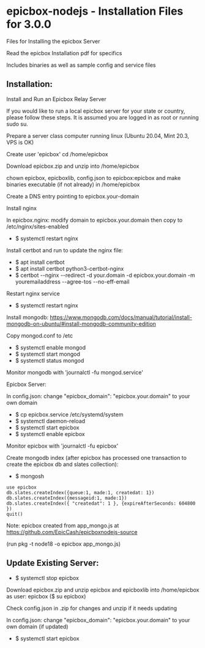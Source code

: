 # epicbox-nodejs - Installation Files for 3.0.0

Files for Installing the epicbox Server

Read the epicbox Installation pdf for specifics

Includes binaries as well as sample config and service files

## Installation:

Install and Run an Epicbox Relay Server

If you would like to run a local epicbox server for your state or country, please follow these
steps. It is assumed you are logged in as root or running sudo su.

Prepare a server class computer running linux (Ubuntu 20.04, Mint 20.3, VPS is OK)

Create user 'epicbox'
cd /home/epicbox

Download epicbox.zip and unzip into /home/epicbox

chown epicbox, epicboxlib, config.json to epicbox:epicbox and make binaries executable (if not already) in /home/epicbox

Create a DNS entry pointing to epicbox.your-domain

Install nginx

In epicbox.nginx: modify domain to epicbox.your.domain then copy to /etc/nginx/sites-enabled
- $ systemctl restart nginx

Install certbot and run to update the nginx file:
- $ apt install certbot
- $ apt install certbot python3-certbot-nginx
- $ certbot --nginx --redirect -d your.domain -d epicbox.your.domain -m youremailaddress --agree-tos --no-eff-email

Restart nginx service
- $ systemctl restart nginx

Install mongodb: https://www.mongodb.com/docs/manual/tutorial/install-mongodb-on-ubuntu/#install-mongodb-community-edition

Copy mongod.conf to /etc
- $ systemctl enable mongod
- $ systemctl start mongod
- $ systemctl status mongod

Monitor mongodb with 'journalctl -fu mongod.service'

Epicbox Server:

In config.json: change "epicbox_domain": "epicbox.your.domain" to your own domain

- $ cp epicbox.service /etc/systemd/system
- $ systemctl daemon-reload
- $ systemctl start epicbox
- $ systemctl enable epicbox

Monitor epicbox with 'journalctl -fu epicbox'

Create mongodb index (after epicbox has processed one transaction to create the epicbox db and slates collection):

- $ mongosh
```
use epicbox
db.slates.createIndex({queue:1, made:1, createdat: 1})
db.slates.createIndex({messageid:1, made:1})
db.slates.createIndex({ "createdat": 1 }, {expireAfterSeconds: 604800 })
quit()
``` 
Note: epicbox created from app_mongo.js at https://github.com/EpicCash/epicboxnodejs-source

(run pkg -t node18 -o epicbox app_mongo.js)

## Update Existing Server:

- $ systemctl stop epicbox

Download epicbox.zip and unzip epicbox and epicboxlib into /home/epicbox as user: epicbox ($ su epicbox)

Check config.json in .zip for changes and unzip if it needs updating

In config.json: change "epicbox_domain": "epicbox.your.domain" to your own domain (if updated)

- $ systemctl start epicbox



